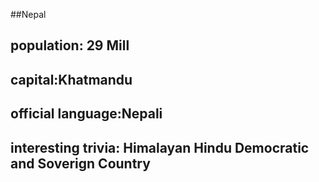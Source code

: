 ##Nepal
## population: 29 Mill


## capital:Khatmandu

 
## official language:Nepali


## interesting trivia: Himalayan Hindu Democratic and Soverign Country



